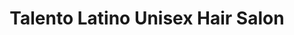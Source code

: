---
title: "Talento Latino Unisex Hair Salon"
url: /columbia/talento-latino-unisex-hair-salon/
shop: Friseur
---
